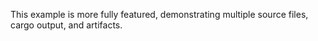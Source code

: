 This example is more fully featured, demonstrating multiple source files, cargo output, and artifacts.

